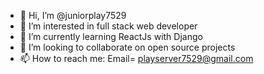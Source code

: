 - 👋 Hi, I’m @juniorplay7529
- 👀 I’m interested in 
full stack web developer
- 🌱 I’m currently learning ReactJs with Django
- 💞️ I’m looking to collaborate on open source projects
- 📫 How to reach me: Email= playserver7529@gmail.com

<!---
juniorplay7529/juniorplay7529 is a ✨ special ✨ repository because its `README.md` (this file) appears on your GitHub profile.
You can click the Preview link to take a look at your changes.
--->
